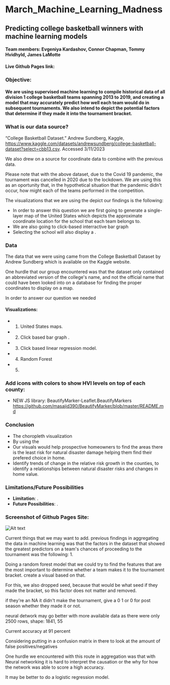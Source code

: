# **March_Machine_Learning_Madness**
## **Predicting college basketball winners with machine learning models**

#### **Team members:** Evgeniya Kardashov, Connor Chapman, Tommy Hvidhyld, James LaMotte

#### Live Github Pages link: 


### **Objective**:
#### We are using supervised machine learning to compile historical data of all division 1 college basketball teams spanning 2013 to 2019, and creating a model that may accurately predict how well each team would do in subsequent tournaments. We also intend to depict the potential factors that determine if they made it into the tournament bracket.  

### What is our data source?

“College Basketball Dataset.” Andrew Sundberg, Kaggle, https://www.kaggle.com/datasets/andrewsundberg/college-basketball-dataset?select=cbb13.csv. Accessed 3/11/2023

We also drew on a source for coordinate data to combine with the previous data. 

Please note that with the above dataset, due to the Covid 19 pandemic, the tournament was cancelled in 2020 due to the lockdown. We are using this as an oportunity that, in the hypothetical situation that the pandemic didn't occur, how might each of the teams performed in the competition. 

The visualizations that we are using the depict our findings is the following: 

- In order to answer this question we are first going to generate a single-layer map of the United States which depicts the approximate coordinate location for the school that each team belongs to.
- We are also going to click-based interractive bar graph 
- Selecting the school will also display a .

### **Data**

The data that we were using came from the College Basketball Dataset by Andrew Sundberg which is available on the Kaggle website. 

One hurdle that our group encountered was that the dataset only contained an abbreviated version of the college's name, and not the official name that could have been looked into on a database for finding the proper coordinates to display on a map. 


In order to answer our question we needed 


#### **Visualizations**:

- 1. United States maps.
  
- 2. Click based bar graph .
  
- 3. Click based linear regression model.

- 4. Random Forest

- 5. 

### Add icons with colors to show HVI levels on top of each county:
- NEW JS library: BeautifyMarker-Leaflet.BeautifyMarkers https://github.com/masajid390/BeautifyMarker/blob/master/README.md


### **Conclusion**
- The choropleth visualization 
- By using the 
- Our visuals would help prospective homeowners to find the areas there is the least risk for natural disaster damage helping them find their prefered choice in home.
- Identify trends of change in the relative risk growth in the counties, to identify a relationships between natural disaster risks and changes in home value.

### **Limitations/Future Possibilities**
- **Limitation**: .
- **Future Possibilities**: .

### Screenshot of Github Pages Site:
![Alt text](____ "Github Pages Home Value and Climate Risk")










Current things that we may want to add. 
previous findings in aggregating the data in machine learning was that the factors in the dataset that showed the greatest predictors on a team's chances of proceeding to the tournament was the following:
1. 

Doing a random forest model that we could try to find the features that are the most important to determine whether a team makes it to the tournament bracket. create a visual based on that. 

For this, we also dropped seed, because that would be what seed if they made the bracket, so this factor does not matter and removed. 

if they're an NA it didn't make the tournament, give a 0
1 or 0 for post season whether they made it or not.


neural detwork may go better with more available data as there were only 2500 rows, shape: 1841, 55

Current accuracy at 91 percent

Considering putting in a confusion matrix in there to look at the amount of false positives/negatives

One hurdle we encountered with this route in aggregation was that with Neural networking it is hard to interpret the causation or the why for how the network was able to score a high accuracy. 

It may be better to do a logistic regression model.
